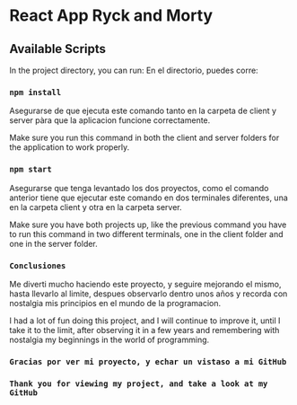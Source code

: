 # React App Ryck and Morty

## Available Scripts

In the project directory, you can run:
En el directorio, puedes corre:

### `npm install`

Asegurarse de que ejecuta este comando tanto en la carpeta de client y server pàra que la aplicacion funcione correctamente.

Make sure you run this command in both the client and server folders for the application to work properly.

### `npm start`

Asegurarse que tenga levantado los dos proyectos, como el comando anterior tiene que ejecutar este comando en dos terminales diferentes, una en la carpeta client y otra en la carpeta server.

Make sure you have both projects up, like the previous command you have to run this command in two different terminals, one in the client folder and one in the server folder.

### `Conclusiones`

Me diverti mucho haciendo este proyecto, y seguire mejorando el mismo, hasta llevarlo al limite, despues observarlo dentro unos años y recorda con nostalgia mis principios en el mundo de la programacion.

I had a lot of fun doing this project, and I will continue to improve it, until I take it to the limit, after observing it in a few years and remembering with nostalgia my beginnings in the world of programming.

### `Gracias por ver mi proyecto, y echar un vistaso a mi GitHub`

### `Thank you for viewing my project, and take a look at my GitHub`
